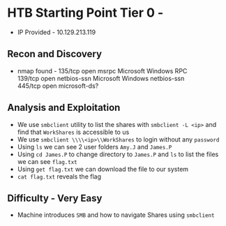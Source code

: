 # HTB Starting Point Tier 0 - 

- IP Provided - 10.129.213.119 

## Recon and Discovery

- nmap found - 135/tcp open  msrpc         Microsoft Windows RPC                                                                                                                                           
	       139/tcp open  netbios-ssn   Microsoft Windows netbios-ssn                                                                                                                                   
	       445/tcp open  microsoft-ds? 

## Analysis and Exploitation

- We use `smbclient` utility to list the shares with `smbclient -L <ip>` and find that `WorkShares` is accessible to us
- We use `smbclient \\\\<ip>\\WorkShares` to login without any `password`
- Using `ls` we can see 2 user folders `Amy.J` and `James.P`
- Using `cd James.P` to change directory to `James.P` and `ls` to list the files we can see `flag.txt` 
- Using `get flag.txt` we can download the file to our system
- `cat flag.txt` reveals the flag

## Difficulty - Very Easy

- Machine introduces `SMB` and how to navigate Shares using `smbclient`
